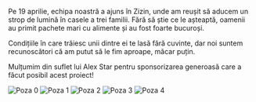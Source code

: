 Pe 19 aprilie, echipa noastră a ajuns în Zizin, unde am reușit să aducem un strop de lumină în casele a trei familii. Fără să știe ce le așteaptă, oamenii au primit pachete mari cu alimente și au fost foarte bucuroși.

Condițiile în care trăiesc unii dintre ei te lasă fără cuvinte, dar noi suntem recunoscători că am putut să le fim aproape, măcar puțin.

Mulțumim din suflet lui Alex Star pentru sponsorizarea generoasă care a făcut posibil acest proiect!

![Poza 0](/image0.jpg)
![Poza 1](/image1.jpg)
![Poza 2](/image2.jpg)
![Poza 3](/image3.jpg)
![Poza 4](/image4.jpg)
